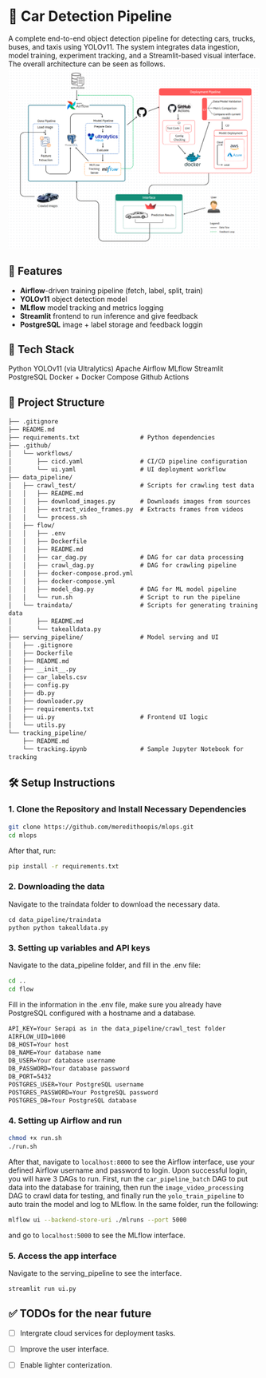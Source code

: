 # 🚗 Car Detection Pipeline

A complete end-to-end object detection pipeline for detecting cars, trucks, buses, and taxis using YOLOv11. The system integrates data ingestion, model training, experiment tracking, and a Streamlit-based visual interface.
The overall architecture can be seen as follows. 
![Diagram](images/diagram.png)

## 🚀 Features
- **Airflow**-driven training pipeline (fetch, label, split, train)
- **YOLOv11** object detection model
- **MLflow** model tracking and metrics logging
- **Streamlit** frontend to run inference and give feedback
- **PostgreSQL** image + label storage and feedback loggin

## 📌 Tech Stack
Python
YOLOv11 (via Ultralytics)
Apache Airflow
MLflow
Streamlit
PostgreSQL
Docker + Docker Compose
Github Actions

## 📁 Project Structure
```plaintext
├── .gitignore
├── README.md
├── requirements.txt                 # Python dependencies
├── .github/
│   └── workflows/
│       ├── cicd.yaml                # CI/CD pipeline configuration               
│       └── ui.yaml                  # UI deployment workflow
├── data_pipeline/
│   ├── crawl_test/                  # Scripts for crawling test data
│   │   ├── README.md
│   │   ├── download_images.py       # Downloads images from sources
│   │   ├── extract_video_frames.py  # Extracts frames from videos
│   │   └── process.sh
│   ├── flow/
│   │   ├── .env
│   │   ├── Dockerfile
│   │   ├── README.md
│   │   ├── car_dag.py               # DAG for car data processing
│   │   ├── crawl_dag.py             # DAG for crawling pipeline
│   │   ├── docker-compose.prod.yml
│   │   ├── docker-compose.yml
│   │   ├── model_dag.py             # DAG for ML model pipeline
│   │   └── run.sh                   # Script to run the pipeline
│   └── traindata/                   # Scripts for generating training data
│       ├── README.md
│       └── takealldata.py
├── serving_pipeline/                # Model serving and UI
│   ├── .gitignore
│   ├── Dockerfile
│   ├── README.md
│   ├── __init__.py
│   ├── car_labels.csv
│   ├── config.py
│   ├── db.py
│   ├── downloader.py
│   ├── requirements.txt
│   ├── ui.py                        # Frontend UI logic
│   └── utils.py
└── tracking_pipeline/
    ├── README.md
    └── tracking.ipynb               # Sample Jupyter Notebook for tracking
```

## 🛠️ Setup Instructions
### 1. Clone the Repository and Install Necessary Dependencies 
```bash
git clone https://github.com/meredithoopis/mlops.git
cd mlops
``` 
After that, run: 
```bash
pip install -r requirements.txt 
```
### 2. Downloading the data 
Navigate to the traindata folder to download the necessary data. 
```
cd data_pipeline/traindata
python python takealldata.py
```
### 3. Setting up variables and API keys 
Navigate to the data_pipeline folder, and fill in the .env file: 
```bash 
cd .. 
cd flow
```
Fill in the information in the .env file, make sure you already have PostgreSQL configured with a hostname and a database. 
```env 
API_KEY=Your Serapi as in the data_pipeline/crawl_test folder 
AIRFLOW_UID=1000
DB_HOST=Your host 
DB_NAME=Your database name
DB_USER=Your database username
DB_PASSWORD=Your database password
DB_PORT=5432 
POSTGRES_USER=Your PostgreSQL username 
POSTGRES_PASSWORD=Your PostgreSQL password
POSTGRES_DB=Your PostgreSQL database 
``` 
### 4. Setting up Airflow and run 
```bash
chmod +x run.sh
./run.sh  
```
After that, navigate to `localhost:8000` to see the Airflow interface, use your defined Airflow username and password to login. Upon successful login, you will have 3 DAGs to run. First, run the `car_pipeline_batch` DAG to put data into the database for training, then run the `image_video_processing` DAG to crawl data for testing, and finally run the `yolo_train_pipeline` to auto train the model and log to MLflow. 
In the same folder, run the following: 
```bash
mlflow ui --backend-store-uri ./mlruns --port 5000 
```
and go to `localhost:5000` to see the MLflow interface. 

### 5. Access the app interface 
Navigate to the serving_pipeline to see the interface. 
```bash
streamlit run ui.py  
```

## ✅ TODOs for the near future 

- [ ] Intergrate cloud services for deployment tasks.  
- [ ] Improve the user interface.  
- [ ] Enable lighter conterization.  




